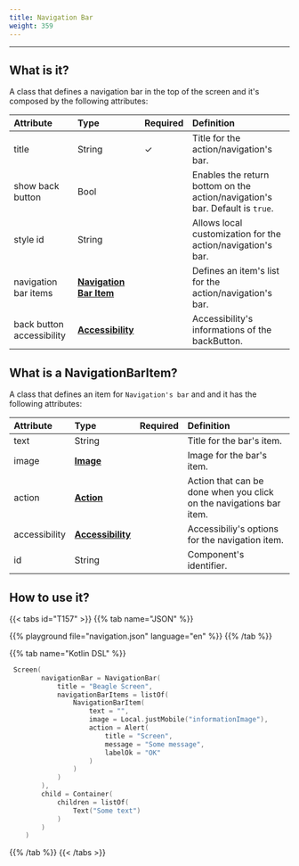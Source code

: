 ```yaml
---
title: Navigation Bar
weight: 359
---
```


---

## **What is it?**

A class that defines a navigation bar in the top of the screen and it's composed by the following attributes:

| **Attribute**             | **Type**                                                | Required | Definition                                                                   |
| :------------------------ | :------------------------------------------------------ | :------- | :--------------------------------------------------------------------------- |
| title                     | String                                                  | ✓        | Title for the action/navigation's bar.                                       |
| show back button          | Bool                                                    |          | Enables the return bottom on the action/navigation's bar. Default is `true`. |
| style id                  | String                                                  |          | Allows local customization for the action/navigation's bar.                  |
| navigation bar items      | [**Navigation Bar Item**](#what-is-a-navigationbaritem) |          | Defines an item's list for the action/navigation's bar.                      |
| back button accessibility | [**Accessibility**](/home/api/accessibility)            |          | Accessibility's informations of the backButton.                              |

## What is a NavigationBarItem?

A class that defines an item for `Navigation's bar` and and it has the following attributes:

| **Attribute** | **Type**                                     | Required | Definition                                                          |
| :------------ | :------------------------------------------- | :------- | :------------------------------------------------------------------ |
| text          | String                                       |          | Title for the bar's item.                                           |
| image         | [**Image**](/home/api/components/ui/image/)  |          | Image for the bar's item.                                           |
| action        | [**Action**](/home/api/actions/)             |          | Action that can be done when you click on the navigations bar item. |
| accessibility | [**Accessibility**](/home/api/accessibility) |          | Accessibiliy's options for the navigation item.                     |
| id            | String                                       |          | Component's identifier.                                             |

## **How to use it?**

{{< tabs id="T157" >}}
{{% tab name="JSON" %}}

<!-- json-playground:navigation.json
{
   "_beagleComponent_":"beagle:screenComponent",
   "navigationBar":{
      "title":"Beagle Screen",
      "showBackButton":true,
      "navigationBarItems":[
         {
            "_beagleComponent_":"beagle:navigationBarItem",
            "text":"",
            "image":{
               "_beagleImagePath_":"local",
               "mobileId":"informationImage"
            },
            "action":{
               "_beagleAction_":"beagle:alert",
               "title":"Screen",
               "message":"Some message",
               "labelOk":"OK"
            }
         }
      ]
   },
   "child":{
      "_beagleComponent_":"beagle:container",
      "children":[
         {
            "_beagleComponent_":"beagle:text",
            "text":"Some text"
         }
      ]
   }
}
-->

{{% playground file="navigation.json" language="en" %}}
{{% /tab %}}

{{% tab name="Kotlin DSL" %}}

```kotlin
 Screen(
        navigationBar = NavigationBar(
            title = "Beagle Screen",
            navigationBarItems = listOf(
                NavigationBarItem(
                    text = "",
                    image = Local.justMobile("informationImage"),
                    action = Alert(
                        title = "Screen",
                        message = "Some message",
                        labelOk = "OK"
                    )
                )
            )
        ),
        child = Container(
            children = listOf(
                Text("Some text")
            )
        )
    )
```

{{% /tab %}}
{{< /tabs >}}
